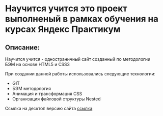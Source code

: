 # Научится учится это проект выполненый в рамках обучения на курсах Яндекс Практикум

## Описание:

Научится учится - одностраничный сайт созданный по методологии БЭМ на основе HTML5 и CSS3

При создании данной работы использовались следующие технологии:

* GIT
* БЭМ методология
* Анимация и трансформация CSS
* Организация файловой структуры Nested


Ссылка на десктоп версию сайта [ссылка](https://maksimparshin.github.io/how-to-learn/)
